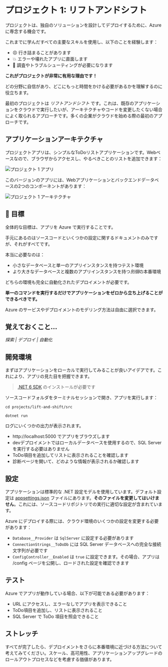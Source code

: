 # プロジェクト 1: リフトアンドシフト

プロジェクトは、独自のソリューションを設計してデプロイするために、Azure に専念する機会です。

これまでに学んだすべての主要なスキルを使用し、以下のことを経験します：

- 😣 行き詰まることがあります
- 💥 エラーや壊れたアプリに直面します
- 📑 調査やトラブルシューティングが必要になります

**これがプロジェクトが非常に有用な理由です！**

どの分野に自信があり、どこにもっと時間をかける必要があるかを理解するのに役立ちます。

最初のプロジェクトは _リフトアンドシフト_ です。これは、既存のアプリケーションをクラウドで実行したいが、アーキテクチャやコードを変更したくない場合によく取られるアプローチです。多くの企業がクラウドを始める際の最初のアプローチです。

## アプリケーションアーキテクチャ

プロジェクトアプリは、シンプルなToDoリストアプリケーションです。Webベースなので、ブラウザからアクセスし、やるべきことのリストを追加できます：

![プロジェクト 1 アプリ](/img/project-1-app.png)

このバージョンのアプリには、Webアプリケーションとバックエンドデータベースの2つのコンポーネントがあります：

![プロジェクト 1 アーキテクチャ](/img/project-1-arch.png)

## 🥅 目標

全体的な目標は、アプリを Azure で実行することです。

手元にあるのはソースコードといくつかの設定に関するドキュメントのみですが、それがすべてです。

本当に必要なのは：

- 小さなデータベースと単一のアプリインスタンスを持つテスト環境
- より大きなデータベースと複数のアプリインスタンスを持つ*別個*の本番環境

どちらの環境も完全に自動化されたデプロイメントが必要です。

**単一のコマンドを実行するだけでアプリケーションをゼロから立ち上げることができるべきです。**

Azure のサービスやデプロイメントのモデリング方法は自由に選択できます。

## 覚えておくこと...

_探索 | デプロイ | 自動化_

## 開発環境

まずはアプリケーションをローカルで実行してみることが良いアイデアです。これにより、アプリの見た目を把握できます。

> [.NET 6 SDK](https://dotnet.microsoft.com/ja-jp/download) のインストールが必要です

ソースコードフォルダをターミナルセッションで開き、アプリを実行します：



```
cd projects/lift-and-shift/src

dotnet run
```


ログにいくつかの出力が表示されます。

- http://localhost:5000 でアプリをブラウズします
- devデプロイメントではローカルデータベースを使用するので、SQL Server を実行する必要はありません
- ToDo項目を追加してリストに表示されることを確認します
- 診断ページを開いて、どのような情報が表示されるか確認します

## 設定

アプリケーションは標準的な .NET 設定モデルを使用しています。デフォルト設定は
[appsettings.json](/projects/lift-and-shift/src/appsettings.json) ファイルにあります。**そのファイルを変更してはいけません**。これには、ソースコードリポジトリでの実行に適切な設定が含まれています。

Azure にデプロイする際には、クラウド環境のいくつかの設定を変更する必要があります：

- `Database__Provider` は `SqlServer` に設定する必要があります
- `ConnectionStrings__ToDoDb` には SQL Server データベースへの完全な接続文字列が必要です
- `ConfigController__Enabled` は `true` に設定できます。その場合、アプリは /config ページを公開し、ロードされた設定を確認できます

## テスト

Azure でアプリが動作している場合、以下が可能である必要があります：

- URL にアクセスし、エラーなしでアプリを表示できること
- ToDo項目を追加し、リストに表示されること
- SQL Server で ToDo 項目を照会できること

## ストレッチ

すべてが完了したら、デプロイメントをさらに本番環境に近づける方法について考えてみてください。スケール、高可用性、アプリケーションアップグレードのロールアウトプロセスなどを考慮する価値があります。
